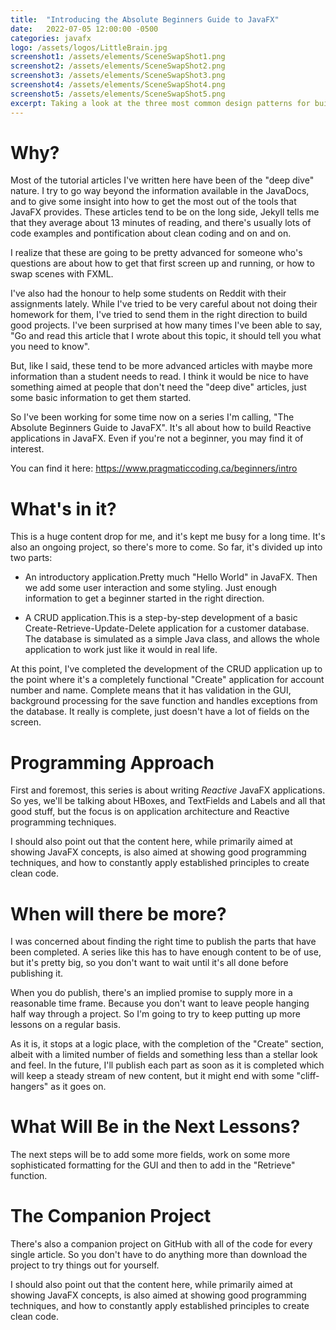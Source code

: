 ```yaml
---
title:  "Introducing the Absolute Beginners Guide to JavaFX"
date:   2022-07-05 12:00:00 -0500
categories: javafx
logo: /assets/logos/LittleBrain.jpg
screenshot1: /assets/elements/SceneSwapShot1.png
screenshot2: /assets/elements/SceneSwapShot2.png
screenshot3: /assets/elements/SceneSwapShot3.png
screenshot4: /assets/elements/SceneSwapShot4.png
screenshot5: /assets/elements/SceneSwapShot5.png
excerpt: Taking a look at the three most common design patterns for building systems with user interfaces.  How are they different?  Which one is best?  Is there anything better?
---
```


# Why?

Most of the tutorial articles I've written here have been of the "deep dive" nature. I try to go way beyond the information available in the JavaDocs, and to give some insight into how to get the most out of the tools that JavaFX provides. These articles tend to be on the long side, Jekyll tells me that they average about 13 minutes of reading, and there's usually lots of code examples and pontification about clean coding and on and on.

I realize that these are going to be pretty advanced for someone who's questions are about how to get that first screen up and running, or how to swap scenes with FXML.

I've also had the honour to help some students on Reddit with their assignments lately.  While I've tried to be very careful about not doing their homework for them, I've tried to send them in the right direction to build good projects.  I've been surprised at how many times I've been able to say, "Go and read this article that I wrote about this topic, it should tell you what you need to know".  

But, like I said, these tend to be more advanced articles with maybe more information than a student needs to read.  I think it would be nice to have something aimed at people that don't need the "deep dive" articles, just some basic information to get them started.

So I've been working for some time now on a series I'm calling, "The Absolute Beginners Guide to JavaFX". It's all about how to build Reactive applications in JavaFX. Even if you're not a beginner, you may find it of interest.

You can find it here: https://www.pragmaticcoding.ca/beginners/intro

# What's in it?

This is a huge content drop for me, and it's kept me busy for a long time. It's also an ongoing project, so there's more to come. So far, it's divided up into two parts:

-  An introductory application.Pretty much "Hello World" in JavaFX. Then we add some user interaction and some styling. Just enough information to get a beginner started in the right direction.

-  A CRUD application.This is a step-by-step development of a basic Create-Retrieve-Update-Delete application for a customer database. The database is simulated as a simple Java class, and allows the whole application to work just like it would in real life.

At this point, I've completed the development of the CRUD application up to the point where it's a completely functional "Create" application for account number and name. Complete means that it has validation in the GUI, background processing for the save function and handles exceptions from the database. It really is complete, just doesn't have a lot of fields on the screen.

# Programming Approach

First and foremost, this series is about writing *Reactive* JavaFX applications.  So yes, we'll be talking about HBoxes, and TextFields and Labels and all that good stuff, but the focus is on application architecture and Reactive programming techniques.

I should also point out that the content here, while primarily aimed at showing JavaFX concepts, is also aimed at showing good programming techniques, and how to constantly apply established principles to create clean code.

# When will there be more?

I was concerned about finding the right time to publish the parts that have been completed.  A series like this has to have enough content to be of use, but it's pretty big, so you don't want to wait until it's all done before publishing it.  

When you do publish, there's an implied promise to supply more in a reasonable time frame.  Because you don't want to leave people hanging half way through a project.  So I'm going to try to keep putting up more lessons on a regular basis.

As it is, it stops at a logic place, with the completion of the "Create" section, albeit with a limited number of fields and something less than a stellar look and feel.  In the future, I'll publish each part as soon as it is completed which will keep a steady stream of new content, but it might end with some "cliff-hangers" as it goes on.

# What Will Be in the Next Lessons?

The next steps will be to add some more fields, work on some more sophisticated formatting for the GUI and then to add in the "Retrieve" function.

# The Companion Project

There's also a companion project on GitHub with all of the code for every single article. So you don't have to do anything more than download the project to try things out for yourself.

I should also point out that the content here, while primarily aimed at showing JavaFX concepts, is also aimed at showing good programming techniques, and how to constantly apply established principles to create clean code.
